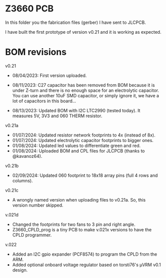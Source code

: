 # Z3660 PCB

In this folder you the fabrication files (gerber) I have sent to JLCPCB.

I have built the first prototype of version v0.21 and it is working as expected.

# BOM revisions
v0.21
 * 08/04/2023: First version uploaded.

 * 08/11/2023: C27 capacitor has been removed from BOM because it is under Z-turn and there is no enough space for an electrolytic capacitor. You can use another 10uF SMD capacitor, or simply ignore it, we have a lot of capacitors in this board...

 * 08/13/2023: Updated BOM with I2C LTC2990 (tested today). It measures 5V, 3V3 and 060 THERM resistor.

v0.21a
 * 01/07/2024: Updated resistor network footprints to 4x (instead of 8x).
 * 01/07/2024: Updated electrolytic capacitor footprints to bigger ones.
 * 01/08/2024: Updated led values to differentiate green and red.
 * 01/08/2024: Uploaded BOM and CPL files for JLCPCB (thanks to @kavanoz64).
 
 v0.21b
 * 02/09/2024: Updated 060 footprint to 18x18 array pins (full 4 rows and columns).
 
 v0.21c
 * A wrongly named version when uploading files to v0.21a. So, this version number skipped.
 
 v.021d
 * Changed the footprints for two fans to 3 pin and right angle.
 * Z3660_CPLD_prog is a tiny PCB to make v.021x versions to have the CPLD programmer.
 
 v.022
 * Added an I2C gpio expander (PCF8574) to program the CPLD from the ARM.
 * Added optional onboard voltage regulator based on torsti76's µVRM v0.1 design.